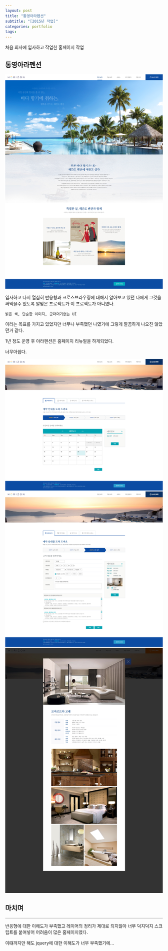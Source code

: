 ```yaml
---
layout: post
title: "통영아라펜션"
subtitle: "[2015년 작업]"
categories: portfolio
tags: 
---
```


처음 회사에 입사하고 작업한 홈페이지 작업

## 통영아라펜션

[![통영아라펜션로메인](/assets/img/typeA_main.jpg)](#)

입사하고 나서 열심히 반응형과 크로스브라우징에 대해서 알아보고 있던 나에게 그것을 써먹을수 있도록 알맞은 프로젝트가 이 프로젝트가 아니였나.

`밝은 색, 단순한 이미지, 군더더기없는 UI`

이라는 목표를 가지고 있었지만 너무나 부족했던 나였기에 그렇게 깔끔하게 나오진 않았던거 같다.

1년 정도 운영 후 아라펜션은 홈페이지 리뉴얼을 하게되었다.

너무아쉽다.

[![통영아라펜션예약화면](/assets/img/typeA_reservation_1.jpg)](#)
[![통영아라펜션객실소개화면](/assets/img/typeA_reservation_4.jpg)](#)
[![통영아라펜션예약상세화면](/assets/img/typeA_reservation_3.jpg)](#)

## 마치며
---

반응형에 대한 이해도가 부족했고 레이어의 정리가 제대로 되지않아 너무 덕지덕지 스크립트를 붙여넣어 어려움이 많은 홈페이지였다.

이떄까지만 해도 jquery에 대한 이해도가 너무 부족했기에...
